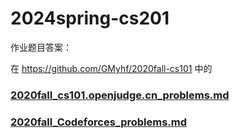 # 2024spring-cs201



作业题目答案：

在 https://github.com/GMyhf/2020fall-cs101 中的

### [2020fall_cs101.openjudge.cn_problems.md](https://github.com/GMyhf/2020fall-cs101/blob/main/2020fall_cs101.openjudge.cn_problems.md)

### [2020fall_Codeforces_problems.md](https://github.com/GMyhf/2020fall-cs101/blob/main/2020fall_Codeforces_problems.md)